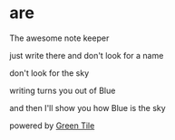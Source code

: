 # are
The awesome note keeper

just write there and don't look for a name

don't look for the sky

writing turns you out of Blue

and then I'll show you how Blue is the sky



powered by [Green Tile](https://github.com/GreenTile)
